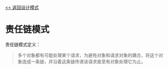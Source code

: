 [<< 返回设计模式](design_patterns.md)

# 责任链模式
责任链模式定义：
> 多个对象都有可能处理某个请求，为避免对象和请求对象的耦合，将这个对象连成一条链，并沿着这条链传递该请求直至有对象处理它为止。
